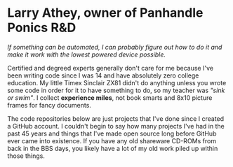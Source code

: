 # Larry Athey, owner of Panhandle Ponics R&D

_If something can be automated, I can probably figure out how to do it and make it work with the lowest powered device possible._

Certified and degreed experts generally don't care for me because I've been writing code since I was 14 and have absolutely zero college education. My little Timex Sinclair ZX81 didn't do anything unless you wrote some code in order for it to have something to do, so my teacher was _"sink or swim"_. I collect **experience miles**, not book smarts and 8x10 picture frames for fancy documents.

The code repositories below are just projects that I've done since I created a GitHub account. I couldn't begin to say how many projects I've had in the past 45 years and things that I've made open source long before GitHub ever came into existence. If you have any old shareware CD-ROMs from back in the BBS days, you likely have a lot of my old work piled up within those things.
